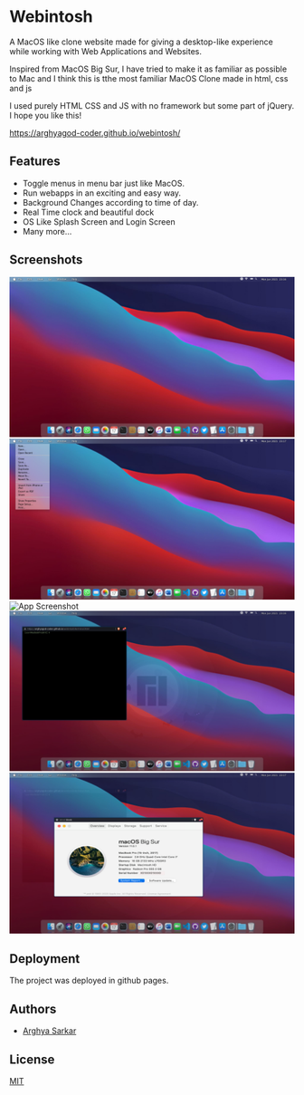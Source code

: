 
# Webintosh

A MacOS like clone website made for giving a desktop-like experience while working with Web Applications and Websites.

Inspired from MacOS Big Sur, I have tried to make it as familiar as possible to Mac and I think this is tthe most familiar MacOS Clone made in html, css and js

I used purely HTML CSS and JS with no framework but some part of jQuery. I hope you like this!

https://arghyagod-coder.github.io/webintosh/


## Features

- Toggle menus in menu bar just like MacOS.
- Run webapps in an exciting and easy way.
- Background Changes according to time of day.
- Real Time clock and beautiful dock
- OS Like Splash Screen and Login Screen
- Many more...

  
## Screenshots

![App Screenshot](assets/desktop.png)
![App Screenshot](assets/home.png)
![App Screenshot](assets/launcher.png)
![App Screenshot](assets/terminal.png)
![App Screenshot](assets/about.png)


  
## Deployment

The project was deployed in github pages.
  
## Authors

- [Arghya Sarkar](https://www.github.com/arghyagod-coder)

  
## License

[MIT](https://choosealicense.com/licenses/mit/)

  